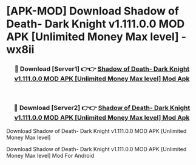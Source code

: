 # [APK-MOD] Download Shadow of Death- Dark Knight v1.111.0.0 MOD APK [Unlimited Money Max level] - wx8ii


<div align="center">
<h3>🔴 Download [Server1] 👉👉 <a href="https://apk-comot.site?title=Shadow_of_Death-_Dark_Knight_v1.111.0.0_MOD_APK_[Unlimited_Money_Max_level]">Shadow of Death- Dark Knight v1.111.0.0 MOD APK [Unlimited Money Max level] Mod Apk</a></h3><br>
<h3>🔴 Download [Server2] 👉👉 <a href="https://apk-comot.site?title=Shadow_of_Death-_Dark_Knight_v1.111.0.0_MOD_APK_[Unlimited_Money_Max_level]">Shadow of Death- Dark Knight v1.111.0.0 MOD APK [Unlimited Money Max level] Mod Apk</a></h3>
</div>



Download Shadow of Death- Dark Knight v1.111.0.0 MOD APK [Unlimited Money Max level] 

Download Shadow of Death- Dark Knight v1.111.0.0 MOD APK [Unlimited Money Max level] Mod For Android